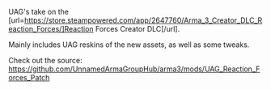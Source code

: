 UAG's take on the [url=https://store.steampowered.com/app/2647760/Arma_3_Creator_DLC_Reaction_Forces/]Reaction Forces Creator DLC[/url].

Mainly includes UAG reskins of the new assets, as well as some tweaks.

Check out the source: https://github.com/UnnamedArmaGroupHub/arma3/mods/UAG_Reaction_Forces_Patch
